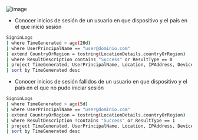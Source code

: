 ![image](https://github.com/user-attachments/assets/4be28242-f0c3-466e-8c38-044220b8e77b)

- Conocer inicios de sesión de un usuario en que dispositivo y el país en el que inició sesión
```bash
SigninLogs
| where TimeGenerated > ago(20d)
| where UserPrincipalName == "user@dominio.com"
| extend CountryOrRegion = tostring(LocationDetails.countryOrRegion)
| where ResultDescription contains "Success" or ResultType == 0 
| project TimeGenerated, UserPrincipalName, Location, IPAddress, DeviceDetail.operatingSystem, DeviceDetail.displayName, AppDisplayName
| sort by TimeGenerated desc
```

- Conocer inicios de sesión fallidos de un usuario en que dispositivo y el país en el que no pudo iniciar sesión
```bash
SigninLogs
| where TimeGenerated > ago(5d)
| where UserPrincipalName == "user@dominio.com"
| extend CountryOrRegion = tostring(LocationDetails.countryOrRegion)
| where ResultDescription !contains "Success" or ResultType == 1 
| project TimeGenerated, UserPrincipalName, Location, IPAddress, DeviceDetail.operatingSystem, DeviceDetail.displayName, AppDisplayName
| sort by TimeGenerated desc
```
